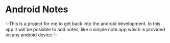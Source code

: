 # Android Notes
✨This is a project for me to get back into the android development. In this app it will be possible to add notes, like a simple note app which is provided on any android device.✨
